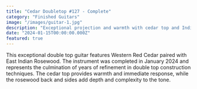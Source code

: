 ```yaml
---
title: "Cedar Doubletop #127 - Complete"
category: "Finished Guitars"
image: "/images/guitar-1.jpg"
description: "Exceptional projection and warmth with cedar top and Indian rosewood back and sides. This double top construction provides remarkable volume."
date: "2024-01-15T00:00:00.000Z"
featured: true
---
```


This exceptional double top guitar features Western Red Cedar paired with East Indian Rosewood. The instrument was completed in January 2024 and represents the culmination of years of refinement in double top construction techniques. The cedar top provides warmth and immediate response, while the rosewood back and sides add depth and complexity to the tone.